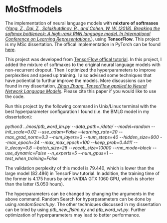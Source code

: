 # MoStfmodels

The implementation of neural language models with **mixture of softmaxes** ([_Yang, Z., Dai, Z., Salakhutdinov, R., and Cohen, W. W. (2018). Breaking the softmax bottleneck: A high-rank RNN language model. In International Conference on
Learning Representations._](https://arxiv.org/abs/1711.03953)), using **TensorFlow**. This project is my MSc dissertation. The offical implementation in PyTorch can be found [here](https://github.com/zihangdai/mos).

This project was developed from [TensorFlow offical tutorial](https://github.com/tensorflow/models/tree/master/tutorials/rnn/ptb). In this project, I added the mixture of softmaxes to the original neural language models with non-recurrent dropout. Then I optimized the hyperparameters to improve perplexities and speed up training. I also advised some techniques that have potiential to furthur improve the models. More discussions can be found in my dissertation, [_Zihan Zhang, TensorFlow applied to Neural Network Language Models_](https://dreamlh.github.io/ZihanZhang.github.io/dissertation.pdf). Please cite this paper if you would like to use the code.

Run this project by the following command in Unix/Linux terminal with the best hyperparameter configuration I found (i.e. the BMLG model in my dissertation):

_python3 ../mos/ptb_word_lm.py --data_path=./data/ --model=random --init_scale=0.02 --use_adam=False --learning_rate=20 --max_grad_norm=0.3 --num_layers=3 --num_steps=40 --hidden_size=900 --max_epoch=34 --max_max_epoch=100 --keep_prob=0.4411 --lr_decay=0.8 --batch_size=28 --vocab_size=10000 --rnn_mode=block --use_dynamic=False --n_experts=5 --num_gpus=1 --test_when_training=False_

The validation perplexity of this model is 79.440, which is lower than the large model (82.486) in TensorFlow tutorial. In addition, the training time of the former is 4.175 hours by one NVIDIA GTX 1060 GPU, which is shorter than the latter (5.050 hours).

The hyperparameters can be changed by changing the arguments in the above command. Random Search for hyperparameters can be done by using _randomSearch.py_. The other techniques discussed in my dissertation can be tried by using _ptb_new_flstm.py_ and _ptb_word_wt.py_. Further optimization of hyperparameters may lead to better performance.

